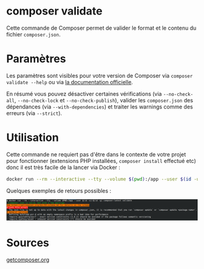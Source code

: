 # composer validate

Cette commande de Composer permet de valider le format et le contenu du fichier `composer.json`.

# Paramètres

Les paramètres sont visibles pour votre version de Composer via `composer validate --help`
ou via [la documentation officielle](https://getcomposer.org/doc/03-cli.md#validate).

En résumé vous pouvez désactiver certaines vérifications
(via `--no-check-all`, `--no-check-lock` et `--no-check-publish`),
valider les `composer.json` des dépendances (via `--with-dependencies`)
et traiter les warnings comme des erreurs (via `--strict`).

# Utilisation

Cette commande ne requiert pas d'être dans le contexte de votre projet pour fonctionner 
(extensions PHP installées, `composer install` effectué etc) donc il est très facile de la lancer via Docker :

```bash
docker run --rm --interactive --tty --volume $(pwd):/app --user $(id -u):$(id -g) composer:latest validate
```

Quelques exemples de retours possibles :

![Example](images/composer-validate/example.png)

# Sources

[getcomposer.org](https://getcomposer.org/doc/03-cli.md#validate)
